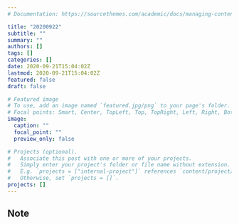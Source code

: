```yaml
---
# Documentation: https://sourcethemes.com/academic/docs/managing-content/

title: "20200922"
subtitle: ""
summary: ""
authors: []
tags: []
categories: []
date: 2020-09-21T15:04:02Z
lastmod: 2020-09-21T15:04:02Z
featured: false
draft: false

# Featured image
# To use, add an image named `featured.jpg/png` to your page's folder.
# Focal points: Smart, Center, TopLeft, Top, TopRight, Left, Right, BottomLeft, Bottom, BottomRight.
image:
  caption: ""
  focal_point: ""
  preview_only: false

# Projects (optional).
#   Associate this post with one or more of your projects.
#   Simply enter your project's folder or file name without extension.
#   E.g. `projects = ["internal-project"]` references `content/project/deep-learning/index.md`.
#   Otherwise, set `projects = []`.
projects: []
---
```


## Note

